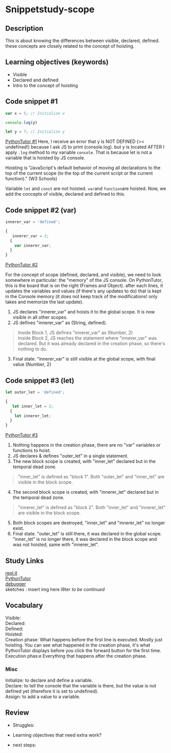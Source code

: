 # Snippetstudy-scope

## Description
This is about knowing the differences between visible, declared, defined. these concepts are closely related to the concept of hoisting.

<!---
personal note: use ctrl+f and lookup "continued" to find where you haven't finish.
-->

## Learning objectives (keywords)
* Visible
* Declared and defined
* Intro to the concept of hoisting
   
## Code snippet #1
```js
var x = 5; // Initialize x

console.log(y)

let y = 7; // Initialize y
```
[PythonTutor #1](https://goo.gl/VB7nJr)
Here, I receive an error that y is NOT DEFINED (>< undefined!) because I ask JS to print (console.log). but y is located AFTER I apply ```.log``` method to my variable ```console```. That is because let is not a variable that is hoisted by JS console.   
   
Hoisting is "JavaScript's default behavior of moving all declarations to the top of the current scope (to the top of the current script or the current function)." (W3 Schools)
   
Variable ``let`` and ``const`` are not hoisted. ``var``and ``function``are hoisted. Now, we add the concepts of visible, declared and defined to this.
   
## Code snippet #2 (var)
```js
innerer_var = 'defined';

{
   innerer_var = 2;
  {
    var innerer_var;
  }
}
```
[PythonTutor #2](https://goo.gl/LVz4Nd)   
   
For the concept of scope (defined, declared, and visible), we need to look somewhere in particular: the "memory" of the JS console. On PythonTutor, this is the board that is on the right (Frames and Object). after each lines, it updates the variables and values (if there's any updates to do) that is kept in the Console memory (it does not keep track of the modifications! only takes and memorize the last update).
   
1. JS declares "innerer_var" and hoists it to the global scope. It is now visible in all other scopes.   
2. JS defines "innerer_var" as (String, defined).   
>Inside Block 1, JS defines "innerer_var" as (Number, 2)   
>Inside Block 2, JS reaches the statement where "innerer_var" was declared. But it was already declared in the creation phase, so there's nothing to do.   
3. Final state. "innerer_var" is still visible at the global scope, with final value {Number, 2}   
   
## Code snippet #3 (let)
```js
let outer_let = 'defined';

{
   let inner_let = 2;
  {
    let innerer_let;
  }
}
```
[PythonTutor #3](https://goo.gl/dNXg2k)   
   
1. Nothing happens in the creation phase, there are no "var" variables or functions to hoist.   
2. JS declares & defines "outer_let" in a single statement.   
3. The new block scope is created, with "inner_let" declared but in the temporal dead zone.   
>"inner_let" is defined as "block 1". Both "outer_let" and "inner_let" are visible in the block scope.   
4. The second block scope is created, with "innerer_let" declared but in the temporal dead zone.   
>"innerer_let" is defined as "block 2". Both "inner_let" and "innerer_let" are visible in the block scope.   
5. Both block scopes are destroyed, "inner_let" and "innerer_let" no longer exist.   
6. Final state. "outer_let" is still there, it was declared in the global scope. "inner_let" is no longer there, it was declared in the block scope and was not hoisted, same with "innerer_let".   
   
## Study Links
[repl.it](https://repl.it/@colevandersWands/primitive-types)  
[PythonTutor](https://goo.gl/QahvNv)  
[debugger](https://www.w3schools.com/code/tryit.asp?filename=FU1BIF6VJMS4)  
sketches : insert img here l8ter _to be continued_

## Vocabulary

Visible:   
Declared:   
Defined:   
Hoisted:   
Creation phase: What happens before the first line is executed. Mostly just hoisting. You can see what happened in the creation phase, it's what PythonTutor displays before you click the forward button for the first time.   
Execution phas:e Everything that happens after the creation phase.   

### Misc
Initialize: to declare and define a variable.   
Declare: to tell the console that the variable is there, but the value is not defined yet (therefore it is set to undefined).   
Assign: to add a value to a variable.   

## Review
* Struggles: 

* Learning objectives that need extra work?   

* next steps: 

  


